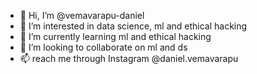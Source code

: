- 👋 Hi, I’m @vemavarapu-daniel
- 👀 I’m interested in data science, ml and ethical hacking
- 🌱 I’m currently learning ml and ethical hacking
- 💞️ I’m looking to collaborate on ml and ds
- 📫 reach me through Instagram @daniel.vemavarapu

<!---
vemavarapu-daniel/vemavarapu-daniel is a ✨ special ✨ repository because its `README.md` (this file) appears on your GitHub profile.
You can click the Preview link to take a look at your changes.
--->
